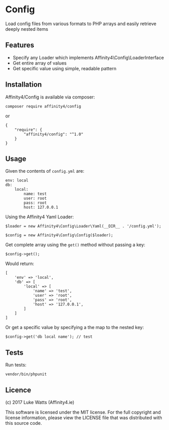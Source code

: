 # Config

Load config files from various formats to PHP arrays and easily retrieve deeply nested items

## Features

- Specify any Loader which implements Affinity4\Config\LoaderInterface
- Get entire array of values
- Get specific value using simple, readable pattern
 
## Installation
Affinity4/Config is available via composer:

`composer require affinity4/config`

or

```
{
    "require": {
        "affinity4/config": "^1.0"
    }
}
```

## Usage

Given the contents of `config.yml` are:

```
env: local
db:
    local:
        name: test
        user: root
        pass: root
        host: 127.0.0.1
```

Using the Affinity4 Yaml Loader:

```
$loader = new Affinity4\Config\Loader\Yaml(__DIR__ . '/config.yml');

$config = new Affinity4\Config\Config($loader);
```

Get complete array using the `get()` method without passing a key:

```
$config->get();
```

Would return:

```
[
    'env' => 'local',
    'db' => [
        'local' => [
            'name' => 'test',
            'user' => 'root',
            'pass' => 'root',
            'host' => '127.0.0.1',
        ]
    ]
]
```

Or get a specific value by specifying a the map to the nested key:

```
$config->get('db local name'); // test
```

## Tests

Run tests:

```
vendor/bin/phpunit
```

## Licence
(c) 2017 Luke Watts (Affinity4.ie)

This software is licensed under the MIT license. For the
full copyright and license information, please view the
LICENSE file that was distributed with this source code.

